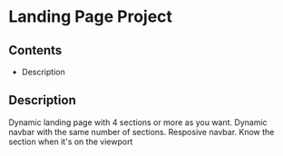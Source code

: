 # Landing Page Project

## Contents

* Description

## Description

Dynamic landing page with 4 sections or more as you want. 
Dynamic navbar with the same number of sections.
Resposive navbar. 
Know the section when it's on the viewport
